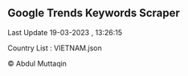 

## Google Trends Keywords Scraper 
 
Last Update 19-03-2023 , 13:26:15

Country List :
VIETNAM.json



© Abdul Muttaqin 
